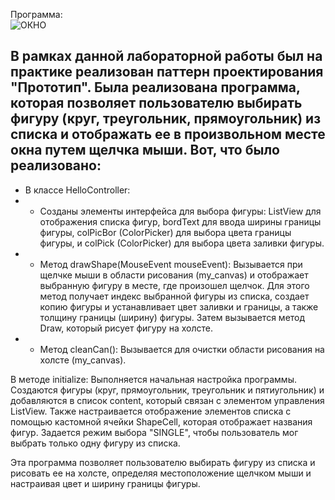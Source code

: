 Программа: <br>
![ОКНО](https://github.com/Je1rei/Java-Tasks/blob/main/Task%206/Prototype/IMG/img.png)

В рамках данной лабораторной работы был на практике реализован паттерн проектирования "Прототип".
Была реализована программа, которая позволяет пользователю выбирать фигуру (круг, треугольник, прямоугольник) из списка и отображать ее в произвольном месте окна путем щелчка мыши. Вот, что было реализовано:
- 
- В классе HelloController:
- - Созданы элементы интерфейса для выбора фигуры: ListView для отображения списка фигур, bordText для ввода ширины границы фигуры, colPicBor (ColorPicker) для выбора цвета границы фигуры, и colPick (ColorPicker) для выбора цвета заливки фигуры.
- - Метод drawShape(MouseEvent mouseEvent): Вызывается при щелчке мыши в области рисования (my_canvas) и отображает выбранную фигуру в месте, где произошел щелчок. Для этого метод получает индекс выбранной фигуры из списка, создает копию фигуры и устанавливает цвет заливки и границы, а также толщину границы (ширину) фигуры. Затем вызывается метод Draw, который рисует фигуру на холсте.
- - Метод cleanCan(): Вызывается для очистки области рисования на холсте (my_canvas).

В методе initialize: Выполняется начальная настройка программы. Создаются фигуры (круг, прямоугольник, треугольник и пятиугольник) и добавляются в список content, который связан с элементом управления ListView. Также настраивается отображение элементов списка с помощью кастомной ячейки ShapeCell, которая отображает названия фигур. Задается режим выбора "SINGLE", чтобы пользователь мог выбрать только одну фигуру из списка.

Эта программа позволяет пользователю выбирать фигуру из списка и рисовать ее на холсте, определяя местоположение щелчком мыши и настраивая цвет и ширину границы фигуры.

